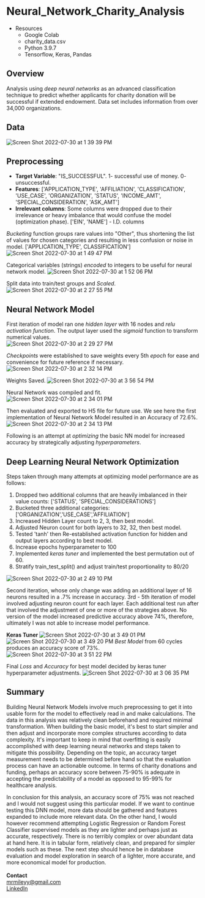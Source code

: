 # Neural_Network_Charity_Analysis

- Resources
    - Google Colab
    - charity_data.csv
    - Python 3.9.7
    - Tensorflow, Keras, Pandas

## Overview

Analysis using *deep neural networks* as an advanced classification technique to predict whether applicants for charity donation will be successful if extended endowment.  Data set includes information from over 34,000 organizations. 

## Data

![Screen Shot 2022-07-30 at 1 39 39 PM](https://user-images.githubusercontent.com/100544761/181937184-3eb96386-8bf2-4410-b3ad-3decf264cfb7.png)

## Preprocessing

- **Target Variable**: "IS_SUCCESSFUL".  1- successful use of money. 0- unsuccessful.
- **Features**: ['APPLICATION_TYPE', 'AFFILIATION', 'CLASSIFICATION', 'USE_CASE', 'ORGANIZATION', 'STATUS', 'INCOME_AMT', 'SPECIAL_CONSIDERATION', 'ASK_AMT']
- **Irrelevant columns**: Some columns were dropped due to their irrelevance or heavy imbalance that would confuse the model (optimization phase). ['EIN', 'NAME'] - I.D. columns 

*Bucketing* function groups rare values into "Other", thus shortening the list of values for chosen categories and resulting in less confusion or noise in model.  ['APPLICATION_TYPE', CLASSIFICATION']
![Screen Shot 2022-07-30 at 1 49 47 PM](https://user-images.githubusercontent.com/100544761/181937504-613f99ce-129f-401d-a699-f9081488bd49.png)

Categorical variables (strings) *encoded* to integers to be useful for neural network model.
![Screen Shot 2022-07-30 at 1 52 06 PM](https://user-images.githubusercontent.com/100544761/181937621-be58617d-b167-44d3-9c2e-1f6d80e7dc3b.png)
 
 Split data into train/test groups and *Scaled*.
![Screen Shot 2022-07-30 at 2 27 55 PM](https://user-images.githubusercontent.com/100544761/181958731-3edecbb7-c924-4706-9cf4-3a92ea1c9ca9.png)

## Neural Network Model

First iteration of model ran one *hidden layer* with 16 nodes and *relu activation function*.  The output layer used the *sigmoid* function to transform numerical values.  
![Screen Shot 2022-07-30 at 2 29 27 PM](https://user-images.githubusercontent.com/100544761/181960231-bd11adbe-b776-43e0-9d73-7147e8ea248d.png)

*Checkpoints* were established to save weights every 5th *epoch* for ease and convenience for future reference if necessary.
![Screen Shot 2022-07-30 at 2 32 14 PM](https://user-images.githubusercontent.com/100544761/181962901-afa55f08-4687-4dc5-9582-575d382f2a03.png)

Weights Saved.
![Screen Shot 2022-07-30 at 3 56 54 PM](https://user-images.githubusercontent.com/100544761/181995942-7ab33c31-8bd9-4472-b580-347ab3470f92.png)</br>

Neural Network was compiled and fit.
![Screen Shot 2022-07-30 at 2 34 01 PM](https://user-images.githubusercontent.com/100544761/181964831-e6eb7802-925c-45c5-8648-50fefc614ef1.png)

Then evaluated and exported to H5 file for future use.  We see here the first implementation of Neural Network Model resulted in an Accuracy of 72.6%.  
![Screen Shot 2022-07-30 at 2 34 13 PM](https://user-images.githubusercontent.com/100544761/181964998-0ed577a4-4cd0-4b70-b887-1f1cf251887f.png)

Following is an attempt at *optimizing* the basic NN model for increased accuracy by strategically adjusting *hyperparameters*.

## Deep Learning Neural Network Optimization

Steps taken through many attempts at optimizing model performance are as follows:

1. Dropped two additional columns that are heavily imbalanced in their value counts: ['STATUS', 'SPECIAL_CONSIDERATIONS']
2. Bucketed three additional categories: ['ORGANIZATION','USE_CASE','AFFILIATION']
3. Increased Hidden Layer count to 2, 3, then best model.
4. Adjusted Neuron count for both layers to 32, 32, then best model.
5. Tested 'tanh' then Re-established activation function for hidden and output layers according to best model.
6. Increase epochs hyperparameter to 100
7. Implemented *keras tuner* and implemented the best permutation out of 60.
8. Stratify train_test_split() and adjust train/test proportionality to 80/20

![Screen Shot 2022-07-30 at 2 49 10 PM](https://user-images.githubusercontent.com/100544761/181985528-a349279a-86a2-48f3-8832-33ecc568a275.png)

Second iteration, whose only change was adding an additional layer of 16 neurons resulted in a .7% increase in accuracy.
3rd - 5th iteration of model involved adjusting neuron count for each layer.  Each additional test run after that involved the adjustment of one or more of the strategies above.  No version of the model increased predictive accuracy above 74%, therefore, ultimately I was not able to increase model performance.  

**Keras Tuner**
![Screen Shot 2022-07-30 at 3 49 01 PM](https://user-images.githubusercontent.com/100544761/181995719-3a9dc48d-c7e6-4b5d-9600-2082b1f2d043.png)
![Screen Shot 2022-07-30 at 3 49 20 PM](https://user-images.githubusercontent.com/100544761/181995725-6728d359-e056-41df-a7b8-f50109050a5d.png)
*Best Model* from 60 cycles produces an accuracy score of 73%.  
![Screen Shot 2022-07-30 at 3 51 22 PM](https://user-images.githubusercontent.com/100544761/181995804-fe9a5f88-5325-4e65-96e1-b92f094e1fa4.png)

Final *Loss* and *Accuracy* for best model decided by keras tuner hyperparameter adjustments.
![Screen Shot 2022-07-30 at 3 06 35 PM](https://user-images.githubusercontent.com/100544761/181994637-aa3450ab-149f-4f9c-bef7-034204b73c96.png)



## Summary

Building Neural Network Models involve much preprocessing to get it into usable form for the model to effectively read in and make calculations.  The data in this analysis was relatively clean beforehand and required minimal transformation.  When building the basic model, it's best to start simpler and then adjust and incorporate more complex structures according to data complexity.  It's important to keep in mind that overfitting is easily accomplished with deep learning neural networks and steps taken to mitigate this possibility.  Depending on the topic, an accuracy target measurement needs to be determined before hand so that the evaluation process can have an actionable outcome.  In terms of charity donations and funding, perhaps an accuracy score between 75-90% is adequate in accepting the predictability of a model as opposed to 95-99% for healthcare analysis.

In conclusion for this analysis, an accuracy score of 75% was not reached and I would not suggest using this particular model.  If we want to continue testing this DNN model, more data should be gathered and features expanded to include more relevant data.  On the other hand, I would however recommend attempting Logistic Regression or Random Forest Classifier supervised models as they are lighter and perhaps just as accurate, respectively.  There is no terribly complex or over abundant data at hand here.  It is in tabular form, relatively clean, and prepared for simpler models such as these.  The next step should hence be in database evaluation and model exploration in search of a lighter, more accurate, and more economical model for production.
</br></br>
**Contact**</br>
mrmileyy@gmail.com</br>
[LinkedIn](https://www.linkedin.com/in/mileymarshall)